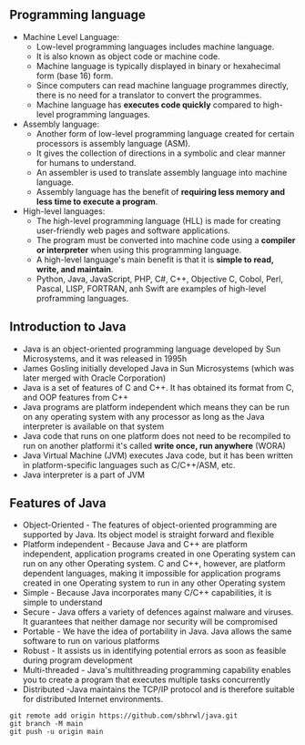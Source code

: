 ## Programming language
- Machine Level Language: 
  - Low-level programming languages includes machine language.
  - It is also known as object code or machine code. 
  - Machine language is typically displayed in binary or hexahecimal form (base 16) form. 
  - Since computers can read machine language programmes directly, there is no need for a translator to convert the programmes.
  - Machine language has **executes code quickly** compared to high-level programming languages.
- Assembly language: 
  - Another form of low-level programming language created for certain processors is assembly language (ASM). 
  - It gives the collection of directions in a symbolic and clear manner for humans to understand. 
  - An assembler is used to translate assembly language into machine language.
  - Assembly language has the benefit of **requiring less memory and less time to execute a program**.
- High-level languages: 
  - The high-level programming language (HLL) is made for creating user-friendly web pages and software applications. 
  - The program must be converted into machine code using a **compiler or interpreter** when using this programming language.
  - A high-level language's main benefit is that it is **simple to read, write, and maintain**.
  - Python, Java, JavaScript, PHP, C#, C++, Objective C, Cobol, Perl, Pascal, LISP, FORTRAN, anh Swift are examples of high-level proframming languages.

## Introduction to Java
- Java is an object-oriented programming language developed by Sun Microsystems, and it was released in 1995h
- James Gosling initially developed Java in Sun Microsystems (which was later merged with Oracle Corporation)
- Java is a set of features of C and C++. It has obtained its format from C, and OOP features from C++
- Java programs are platform independent which means they can be run on any operating system with any processor as long as the Java interpreter is available on that system
- Java code that runs on one platform does not need to be recompiled to run on another platformi it's called **write once, run anywhere** (WORA)
- Java Virtual Machine (JVM) executes Java code, but it has been written in platform-specific languages such as C/C++/ASM, etc. 
- Java interpreter is a part of JVM

## Features of Java
- Object-Oriented - The features of object-oriented programming are supported by Java. Its object model is straight forward and flexible
- Platform independent - Because Java and C++ are platform independent, application programs created in one Operating system can run on any other Operating system. C and C++, however, are platform dependent languages, making it impossible for application programs created in one Operating system to run in any other Operating system
- Simple - Because Java incorporates many C/C++ capabilities, it is simple to understand
- Secure - Java offers a variety of defences against malware and viruses. It guarantees that neither damage nor security will be compromised
- Portable - We have the idea of portability in Java. Java allows the same software to run on various platforms
- Robust - It assists us in identifying potential errors as soon as feasible during program development
- Multi-threaded - Java's multithreading programming capability enables you to create a program that executes multiple tasks concurrently
- Distributed -Java maintains the TCP/IP protocol and is therefore suitable for distributed Internet environments.

```
git remote add origin https://github.com/sbhrwl/java.git
git branch -M main
git push -u origin main
```
